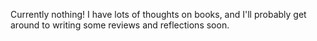 Currently nothing! I have lots of thoughts on books, and I'll probably get around to writing some reviews and reflections soon.